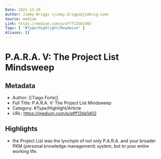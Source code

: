 ```yaml
---
Date: 2021-12-26
Author: Jimmy Briggs <jimmy.briggs@jimbrig.com>
Source: medium
Link: https://medium.com/p/afff12bb1d02
Tags: [ "#Type/Highlight/Readwise" ]
Aliases: []
---
```

# P.A.R.A. V: The Project List Mindsweep

## Metadata
- Author: [[Tiago Forte]]
- Full Title: P.A.R.A. V: The Project List Mindsweep
- Category: #Type/Highlight/Article
- URL: https://medium.com/p/afff12bb1d02

## Highlights
- the Project List was the lynchpin of not only P.A.R.A. and your broader PKM (personal knowledge management) system, but to your entire working life.
